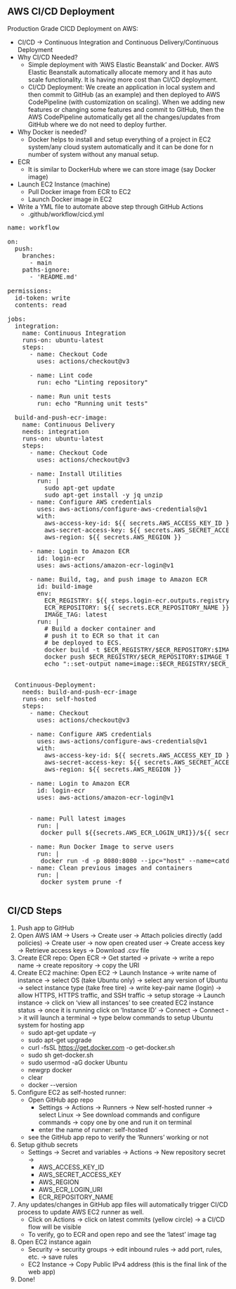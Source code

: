 
## AWS CI/CD Deployment

Production Grade CICD Deployment on AWS:

- CI/CD -> Continuous Integration and Continuous Delivery/Continuous Deployment
- Why CI/CD Needed?
    - Simple deployment with ‘AWS Elastic Beanstalk’ and Docker. AWS Elastic Beanstalk automatically allocate memory and it has auto scale functionality. It is having more cost than CI/CD deployment.
    - CI/CD Deployment: We create an application in local system and then commit to GitHub (as an example) and then deployed to AWS CodePipeline (with customization on scaling). When we adding new features or changing some features and commit to GitHub, then the AWS CodePipeline automatically get all the changes/updates from GitHub where we do not need to deploy further.
- Why Docker is needed?
    - Docker helps to install and setup everything of a project in EC2 system/any cloud system automatically and it can be done for n number of system without any manual setup.
- ECR
    - It is similar to DockerHub where we can store image (say Docker image)
- Launch EC2 Instance (machine)
    - Pull Docker image from ECR to EC2
    - Launch Docker image in EC2
- Write a YML file to automate above step through GitHub Actions
    - .github/workflow/cicd.yml
<pre>
name: workflow

on:
  push:
    branches:
      - main
    paths-ignore:
      - 'README.md'

permissions:
  id-token: write
  contents: read

jobs:
  integration:
    name: Continuous Integration
    runs-on: ubuntu-latest
    steps:
      - name: Checkout Code
        uses: actions/checkout@v3

      - name: Lint code
        run: echo "Linting repository"

      - name: Run unit tests
        run: echo "Running unit tests"

  build-and-push-ecr-image:
    name: Continuous Delivery
    needs: integration
    runs-on: ubuntu-latest
    steps:
      - name: Checkout Code
        uses: actions/checkout@v3

      - name: Install Utilities
        run: |
          sudo apt-get update
          sudo apt-get install -y jq unzip
      - name: Configure AWS credentials
        uses: aws-actions/configure-aws-credentials@v1
        with:
          aws-access-key-id: ${{ secrets.AWS_ACCESS_KEY_ID }}
          aws-secret-access-key: ${{ secrets.AWS_SECRET_ACCESS_KEY }}
          aws-region: ${{ secrets.AWS_REGION }}

      - name: Login to Amazon ECR
        id: login-ecr
        uses: aws-actions/amazon-ecr-login@v1

      - name: Build, tag, and push image to Amazon ECR
        id: build-image
        env:
          ECR_REGISTRY: ${{ steps.login-ecr.outputs.registry }}
          ECR_REPOSITORY: ${{ secrets.ECR_REPOSITORY_NAME }}
          IMAGE_TAG: latest
        run: |
          # Build a docker container and
          # push it to ECR so that it can
          # be deployed to ECS.
          docker build -t $ECR_REGISTRY/$ECR_REPOSITORY:$IMAGE_TAG .
          docker push $ECR_REGISTRY/$ECR_REPOSITORY:$IMAGE_TAG
          echo "::set-output name=image::$ECR_REGISTRY/$ECR_REPOSITORY:$IMAGE_TAG"
          
          
  Continuous-Deployment:
    needs: build-and-push-ecr-image
    runs-on: self-hosted
    steps:
      - name: Checkout
        uses: actions/checkout@v3

      - name: Configure AWS credentials
        uses: aws-actions/configure-aws-credentials@v1
        with:
          aws-access-key-id: ${{ secrets.AWS_ACCESS_KEY_ID }}
          aws-secret-access-key: ${{ secrets.AWS_SECRET_ACCESS_KEY }}
          aws-region: ${{ secrets.AWS_REGION }}

      - name: Login to Amazon ECR
        id: login-ecr
        uses: aws-actions/amazon-ecr-login@v1
      
      
      - name: Pull latest images
        run: |
         docker pull ${{secrets.AWS_ECR_LOGIN_URI}}/${{ secrets.ECR_REPOSITORY_NAME }}:latest
                
      - name: Run Docker Image to serve users
        run: |
         docker run -d -p 8080:8080 --ipc="host" --name=catdog -e 'AWS_ACCESS_KEY_ID=${{ secrets.AWS_ACCESS_KEY_ID }}' -e 'AWS_SECRET_ACCESS_KEY=${{ secrets.AWS_SECRET_ACCESS_KEY }}' -e 'AWS_REGION=${{ secrets.AWS_REGION }}'  ${{secrets.AWS_ECR_LOGIN_URI}}/${{ secrets.ECR_REPOSITORY_NAME }}:latest
      - name: Clean previous images and containers
        run: |
         docker system prune -f

</pre>

## CI/CD Steps

1)	Push app to GitHub
2)	Open AWS  IAM -> Users -> Create user -> Attach policies directly (add policies) -> Create user -> now open created user -> Create access key -> Retrieve access keys -> Download .csv file
3)	Create ECR repo: Open ECR -> Get started -> private -> write a repo name -> create repository -> copy the URI
4)	Create EC2 machine: Open EC2 -> Launch Instance -> write name of instance -> select OS (take Ubuntu only) -> select any version of Ubuntu -> select instance type (take free tire) -> write key-pair name (login) -> allow HTTPS, HTTPS traffic, and SSH traffic -> setup storage -> Launch instance -> click on ‘view all instances’ to see created EC2 instance status -> once it is running click on ‘Instance ID’ -> Connect -> Connect -> it will launch a terminal -> type below commands to setup Ubuntu system for hosting app
    - sudo apt-get update –y
    - sudo apt-get upgrade
    - curl -fsSL https://get.docker.com -o get-docker.sh
    - sudo sh get-docker.sh
    - sudo usermod -aG docker Ubuntu
    - newgrp docker
    - clear
    - docker --version
5)	Configure EC2 as self-hosted runner:  
    - Open GitHub app repo
        - Settings -> Actions -> Runners -> New self-hosted runner -> select Linux -> See download commands and configure commands -> copy one by one and run it on terminal
        - enter the name of runner: self-hosted
    - see the GitHub app repo to verify the ‘Runners’ working or not
6)	Setup github secrets
    - Settings -> Secret and variables -> Actions -> New repository secret -> 
        - AWS_ACCESS_KEY_ID
        - AWS_SECRET_ACCESS_KEY
        - AWS_REGION
        - AWS_ECR_LOGIN_URI
        - ECR_REPOSITORY_NAME
7)	Any updates/changes in GitHub app files will automatically trigger CI/CD process to update AWS EC2 runner as well.
    - Click on Actions -> click on latest commits (yellow circle) -> a CI/CD flow will be visible
    - To verify, go to ECR and open repo and see the ‘latest’ image tag
8)	Open EC2 instance again
    - Security -> security groups -> edit inbound rules -> add port, rules, etc. -> save rules
    - EC2 Instance -> Copy Public IPv4 address (this is the final link of the web app)
9)	Done!

